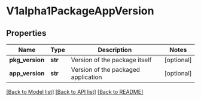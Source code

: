 # V1alpha1PackageAppVersion

## Properties
Name | Type | Description | Notes
------------ | ------------- | ------------- | -------------
**pkg_version** | **str** | Version of the package itself | [optional] 
**app_version** | **str** | Version of the packaged application | [optional] 

[[Back to Model list]](../README.md#documentation-for-models) [[Back to API list]](../README.md#documentation-for-api-endpoints) [[Back to README]](../README.md)

